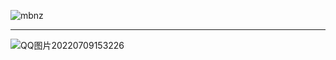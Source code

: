 ![mbnz](https://user-images.githubusercontent.com/97774172/178094875-476868c3-13b4-46b5-8ee2-b9dce0a4728a.png)

------
![QQ图片20220709153226](https://user-images.githubusercontent.com/108711922/178096538-1da6b99a-cf50-477e-8fef-28f19c30795b.png)





